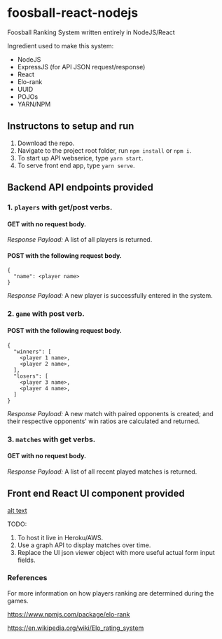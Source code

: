# foosball-react-nodejs

Foosball Ranking System written entirely in NodeJS/React

Ingredient used to make this system:
* NodeJS
* ExpressJS (for API JSON request/response)
* React
* Elo-rank
* UUID
* POJOs
* YARN/NPM

## Instructons to setup and run
1. Download the repo.
2. Navigate to the project root folder, run `npm install` or `npm i`.
3. To start up API webserice, type `yarn start`.
4. To serve front end app, type `yarn serve`.

## Backend API endpoints provided

### 1. `players` with get/post verbs.

#### GET with no request body.
*Response Payload:* A list of all players is returned.

#### POST with the following request body.

```
{
  "name": <player name>
}
```
*Response Payload:* A new player is successfully entered in the system.

### 2. `game` with post verb.

#### POST with the following request body.

```
{
  "winners": [
    <player 1 name>,
    <player 2 name>,
  ],
  "losers": [
    <player 3 name>,
    <player 4 name>,
  ]
}
```
*Response Payload:* A new match with paired opponents is created; and their respective opponents' win ratios are calculated and returned.

### 3. `matches` with get verbs.

#### GET with no request body.

*Response Payload:* A list of all recent played matches is returned.

## Front end React UI component provided

[alt text](/React_App.png)

TODO:
1. To host it live in Heroku/AWS.
2. Use a graph API to display matches over time.
3. Replace the UI json viewer object with more useful actual form input fields.

### References
For more information on how players ranking are determined during the games.

https://www.npmjs.com/package/elo-rank

https://en.wikipedia.org/wiki/Elo_rating_system
